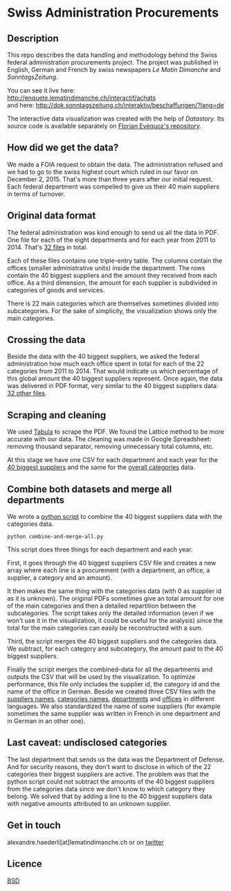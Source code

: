 # Swiss Administration Procurements 

## Description
This repo describes the data handling and methodology behind the Swiss federal administration procurements project. The project was published in English, German and French by swiss newspapers *Le Matin Dimanche* and *SonntagsZeitung*.

You can see it live here:
http://enquete.lematindimanche.ch/interactif/achats  
and here: http://dok.sonntagszeitung.ch/interaktiv/beschaffungen/?lang=de

The interactive data visualization was created with the help of *Datastory*. Its source code is available separately on [Florian Evéquoz's repository](https://github.com/evequozf/Swiss_Procurement-LeMatinDimanche).

## How did we get the data?
We made a FOIA request to obtain the data. The administration refused and we had to go to the swiss highest court which ruled in our favor on December 2, 2015. That's more than three years after our initial request. Each federal department was compelled to give us their 40 main suppliers in terms of turnover.

## Original data format
The federal administration was kind enough to send us all the data in PDF. One file for each of the eight departments and for each year from 2011 to 2014. That's [32 files](pdf/biggest) in total.

Each of these files contains one triple-entry table. The columns contain the offices (smaller administrative units) inside the department. The rows contain the 40 biggest suppliers and the amount they received from each office. As a third dimension, the amount for each supplier is subdivided in categories of goods and services.

There is 22 main categories which are themselves sometimes divided into subcategories. For the sake of simplicity, the visualization shows only the main categories.

## Crossing the data
Beside the data with the 40 biggest suppliers, we asked the federal administration how much each office spent in total for each of the 22 categories from 2011 to 2014. That would indicate us which percentage of this global amount the 40 biggest suppliers represent. Once again, the data was delivered in PDF format, very similar to the 40 biggest suppliers data: [32 other files](pdf/categories).

## Scraping and cleaning
We used [Tabula](http://tabula.technology/) to scrape the PDF. We found the Lattice method to be more accurate with our data. The cleaning was made in Google Spreadsheet: removing thousand separator, removing unnecessary total columns, etc.

At this stage we have one CSV for each department and each year for the [40 biggest suppliers](csv/biggest) and the same for the [overall categories](csv/categories) data.

## Combine both datasets and merge all departments
We wrote a [python script](combine-and-merge-all.py) to combine the 40 biggest suppliers data with the categories data.

```
python combine-and-merge-all.py
```

This script does three things for each department and each year.

First, it goes through the 40 biggest suppliers CSV file and creates a new array where each line is a procurement (with a department, an office, a supplier, a category and an amount).

It then makes the same thing with the categories data (with 0 as supplier id as it is unknown). The original PDFs sometimes give an total amount for one of the main categories and then a detailed repartition between the subcategories. The script takes only the detailed information (even if we won't use it in the visualization, it could be useful for the analysis) since the total for the main categories can easily be reconstructed with a sum. 

Third, the script merges the 40 biggest suppliers and the categories data. We subtract, for each category and subcategory, the amount paid to the 40 biggest suppliers.

Finally the script merges the combined-data for all the departments and outputs the CSV that will be used by the visualization. To optimize performance, this file only includes the supplier id, the category id and the name of the office in German. Beside we created three CSV files with the [suppliers names](import/suppliers-utf8.csv), [categories names](import/categories-utf8.csv), [departments](import/depts-utf8.csv) and [offices](import/offices-utf8.csv) in different languages. We also standardized the name of some suppliers (for example sometimes the same supplier was written in French in one department and in German in an other one).

## Last caveat: undisclosed categories
The last department that sends us the data was the Department of Defense. And for security reasons, they don't want to disclose in which of the 22 categories their biggest suppliers are active. The problem was that the python script could not subtract the amounts of the 40 biggest suppliers from the categories data since we don't know to which category they belong. We solved that by adding a line to the 40 biggest suppliers data with negative amounts attributed to an unknown supplier.

## Get in touch
alexandre.haederli[at]lematindimanche.ch or on [twitter](https://twitter.com/alexhaederli)

## Licence
[BSD](https://opensource.org/licenses/BSD-3-Clause) 

